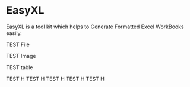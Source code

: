 # EasyXL
EasyXL is a tool kit which helps to Generate Formatted Excel WorkBooks easily.


TEST File


TEST Image 





TEST table


TEST HTEST HTEST HTEST HTEST H
